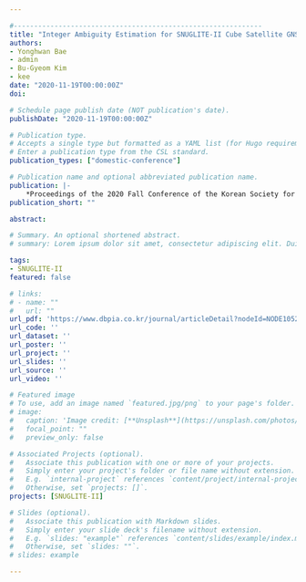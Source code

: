 ```yaml
---

#-------------------------------------------------------------
title: "Integer Ambiguity Estimation for SNUGLITE-II Cube Satellite GNSS-based Attitude Determination"
authors:
- Yonghwan Bae
- admin
- Bu-Gyeom Kim
- kee
date: "2020-11-19T00:00:00Z"
doi:

# Schedule page publish date (NOT publication's date).
publishDate: "2020-11-19T00:00:00Z"

# Publication type.
# Accepts a single type but formatted as a YAML list (for Hugo requirements).
# Enter a publication type from the CSL standard.
publication_types: ["domestic-conference"]

# Publication name and optional abbreviated publication name.
publication: |-
    *Proceedings of the 2020 Fall Conference of the Korean Society for Aeronautical and Space Sciences (KSAS)*, Jeju, Korea, November 2020, pp. 526-527
publication_short: ""

abstract:

# Summary. An optional shortened abstract.
# summary: Lorem ipsum dolor sit amet, consectetur adipiscing elit. Duis posuere tellus ac convallis placerat. Proin tincidunt magna sed ex sollicitudin condimentum.

tags:
- SNUGLITE-II
featured: false

# links:
# - name: ""
#   url: ""
url_pdf: 'https://www.dbpia.co.kr/journal/articleDetail?nodeId=NODE10526170'
url_code: ''
url_dataset: ''
url_poster: ''
url_project: ''
url_slides: ''
url_source: ''
url_video: ''

# Featured image
# To use, add an image named `featured.jpg/png` to your page's folder. 
# image:
#   caption: 'Image credit: [**Unsplash**](https://unsplash.com/photos/jdD8gXaTZsc)'
#   focal_point: ""
#   preview_only: false

# Associated Projects (optional).
#   Associate this publication with one or more of your projects.
#   Simply enter your project's folder or file name without extension.
#   E.g. `internal-project` references `content/project/internal-project/index.md`.
#   Otherwise, set `projects: []`.
projects: [SNUGLITE-II]

# Slides (optional).
#   Associate this publication with Markdown slides.
#   Simply enter your slide deck's filename without extension.
#   E.g. `slides: "example"` references `content/slides/example/index.md`.
#   Otherwise, set `slides: ""`.
# slides: example

---
```


<!-- {{% callout note %}}
Click the *Cite* button above to demo the feature to enable visitors to import publication metadata into their reference management software.
{{% /callout %}}

{{% callout note %}}
Create your slides in Markdown - click the *Slides* button to check out the example.
{{% /callout %}}

Add the publication's **full text** or **supplementary notes** here. You can use rich formatting such as including [code, math, and images](https://docs.hugoblox.com/content/writing-markdown-latex/). -->
